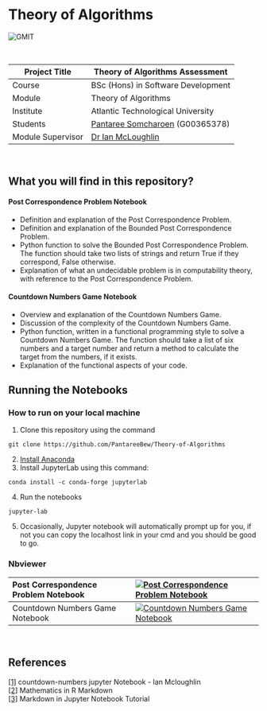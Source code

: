 # Theory of Algorithms

![GMIT](https://cc.careersportal.ie/mce/plugins/filemanager/files/Rory%20CP/ATU%20logoo.png)

<br />

| Project Title | Theory of Algorithms Assessment |
| ------------- | ------------- |
| Course  | BSc (Hons) in Software Development  |
| Module | Theory of Algorithms  |
| Institute | Atlantic Technological University  |
| Students  | <a href="https://github.com/PantareeBew" target="_blank">Pantaree Somcharoen</a> (G00365378) |
| Module Supervisor  | <a href="https://github.com/ianmcloughlin" target="_blank">Dr Ian McLoughlin</a> |

<br />



## What you will find in this repository?

#### Post Correspondence Problem Notebook
- Definition and explanation of the Post Correspondence Problem. <br />
- Definition and explanation of the Bounded Post Correspondence Problem.<br />
- Python function to solve the Bounded Post Correspondence Problem. The function
should take two lists of strings and return True if they correspond, False otherwise.<br />
- Explanation of what an undecidable problem is in computability theory, with reference to the Post Correspondence Problem.<br />

#### Countdown Numbers Game Notebook
- Overview and explanation of the Countdown Numbers Game. <br />
- Discussion of the complexity of the Countdown Numbers Game. <br />
- Python function, written in a functional programming style to solve a Countdown Numbers Game. The function should take a list of six numbers and a target
number and return a method to calculate the target from the numbers, if it exists. <br />
- Explanation of the functional aspects of your code.<br />

## Running the Notebooks

### How to run on your local machine
1. Clone this repository using the command  
  
```
git clone https://github.com/PantareeBew/Theory-of-Algorithms
```
2. [Install Anaconda](https://www.anaconda.com/products/individual#linux)
3. Install JupyterLab using this command:
    
```
conda install -c conda-forge jupyterlab
```
4. Run the notebooks
```
jupyter-lab
``` 
5. Occasionally, Jupyter notebook will automatically prompt up for you, if not you can copy the localhost link in your cmd and you should be good to go.

### Nbviewer
| Post Correspondence Problem Notebook | [![Post Correspondence Problem Notebook](https://raw.githubusercontent.com/jupyter/design/master/logos/Badges/nbviewer_badge.svg)](https://nbviewer.org/github/PantareeBew/EmergingTechAssessment/blob/main/Scikit-Learn.ipynb) 
| :------------- |:-------------|
| Countdown Numbers Game Notebook | [![Countdown Numbers Game Notebook](https://raw.githubusercontent.com/jupyter/design/master/logos/Badges/nbviewer_badge.svg)](https://nbviewer.org/github/PantareeBew/EmergingTechAssessment/blob/main/Quantum-Computing%20.ipynb) 
<br>











## References
[[1]](https://colab.research.google.com/github/ianmcloughlin/jupyter-teaching-notebooks/blob/main/countdown_numbers.ipynb#scrollTo=vcoi3z-sBhvt) countdown-numbers jupyter Notebook - Ian Mcloughlin <br />
[[2]](https://rpruim.github.io/s341/S19/from-class/MathinRmd.html) Mathematics in R Markdown <br />
[[3]](https://www.datacamp.com/community/tutorials/markdown-in-jupyter-notebook) Markdown in Jupyter Notebook Tutorial<br />

